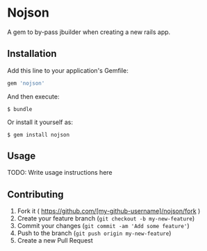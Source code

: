 # Nojson

A gem to by-pass jbuilder when creating a new rails app.

## Installation

Add this line to your application's Gemfile:

```ruby
gem 'nojson'
```

And then execute:

    $ bundle

Or install it yourself as:

    $ gem install nojson

## Usage

TODO: Write usage instructions here

## Contributing

1. Fork it ( https://github.com/[my-github-username]/nojson/fork )
2. Create your feature branch (`git checkout -b my-new-feature`)
3. Commit your changes (`git commit -am 'Add some feature'`)
4. Push to the branch (`git push origin my-new-feature`)
5. Create a new Pull Request

